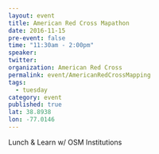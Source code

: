 ```yaml
---
layout: event
title: American Red Cross Mapathon
date: 2016-11-15
pre-event: false
time: "11:30am - 2:00pm"
speaker: 
twitter: 
organization: American Red Cross
permalink: event/AmericanRedCrossMapping
tags: 
  - tuesday
category: event
published: true
lat: 38.8938
lon: -77.0146
---
```


Lunch & Learn w/ OSM Institutions
